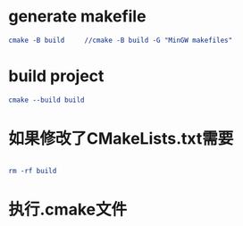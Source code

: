 # generate makefile
```cmake
cmake -B build     //cmake -B build -G "MinGW makefiles"
```
# build project
```cmake
cmake --build build
```
# 如果修改了CMakeLists.txt需要
```cmake

rm -rf build
```
# 执行.cmake文件


